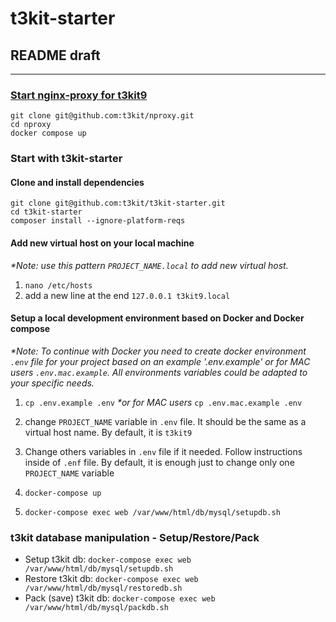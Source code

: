# t3kit-starter

## README draft

***

### [Start nginx-proxy for t3kit9](https://github.com/t3kit/nproxy)

```shell
git clone git@github.com:t3kit/nproxy.git
cd nproxy
docker compose up
```

### Start with t3kit-starter

#### Clone and install dependencies

```shell
git clone git@github.com:t3kit/t3kit-starter.git
cd t3kit-starter
composer install --ignore-platform-reqs
```

#### Add new virtual host on your local machine

  _*Note: use this pattern `PROJECT_NAME.local` to add new virtual host._

1. `nano /etc/hosts`
2. add a new line at the end `127.0.0.1 t3kit9.local`

#### Setup a local development environment based on Docker and Docker compose

   _*Note: To continue with Docker you need to create docker environment `.env` file for your project based on an example '.env.example' or for MAC users `.env.mac.example`. All environments variables could be adapted to your specific needs._

1. `cp .env.example .env`  _*or for MAC users_ `cp .env.mac.example .env`

2. change `PROJECT_NAME` variable in `.env` file. It should be the same as a virtual host name. By default, it is `t3kit9`

3. Change others variables in `.env` file if it needed. Follow instructions inside of `.enf` file. By default, it is enough just to change only one `PROJECT_NAME` variable

4. `docker-compose up`

5. `docker-compose exec web /var/www/html/db/mysql/setupdb.sh`

### t3kit database manipulation - Setup/Restore/Pack

* Setup t3kit db: `docker-compose exec web /var/www/html/db/mysql/setupdb.sh`
* Restore t3kit db: `docker-compose exec web /var/www/html/db/mysql/restoredb.sh`
* Pack (save) t3kit db: `docker-compose exec web /var/www/html/db/mysql/packdb.sh`

